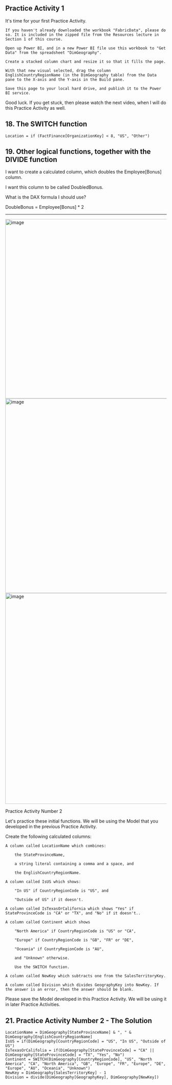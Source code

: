 ## Practice Activity 1

It's time for your first Practice Activity.

    If you haven't already downloaded the workbook "FabricData", please do so. It is included in the zipped file from the Resources lecture in Section 1 of this course.

    Open up Power BI, and in a new Power BI file use this workbook to "Get Data" from the spreadsheet "DimGeography".

    Create a stacked column chart and resize it so that it fills the page.

    With that new visual selected, drag the column EnglishCountryRegionName (in the DimGeography table) from the Data pane to the X-axis and the Y-axis in the Build pane.

    Save this page to your local hard drive, and publish it to the Power BI service.

Good luck. If you get stuck, then please watch the next video, when I will do this Practice Activity as well.



## 18. The SWITCH function
```
Location = if (FactFinance[OrganizationKey] < 8, "US", "Other")
```


## 19. Other logical functions, together with the DIVIDE function


I want to create a calculated column, which doubles the Employee[Bonus] column.

I want this column to be called DoubledBonus.

What is the DAX formula I should use?

DoubleBonus = Employee[Bonus] * 2

---
<img width="958" height="560" alt="image" src="https://github.com/user-attachments/assets/39e63611-298a-45d9-9bcb-8977431340a1" />

<img width="1009" height="607" alt="image" src="https://github.com/user-attachments/assets/3dc77adc-1ea8-4ce1-aae1-e69cd1cd3895" />

<img width="954" height="658" alt="image" src="https://github.com/user-attachments/assets/348b9cf7-7de7-4d57-bb89-2507f2018f67" />



Practice Activity Number 2

Let's practice these initial functions. We will be using the Model that you developed in the previous Practice Activity.

Create the following calculated columns:

    A column called LocationName which combines:

        the StateProvinceName,

        a string literal containing a comma and a space, and

        the EnglishCountryRegionName.

    A column called IsUS which shows:

        "In US" if CountryRegionCode is "US", and

        "Outside of US" if it doesn't.

    A column called IsTexasOrCalifornia which shows "Yes" if StateProvinceCode is "CA" or "TX", and "No" if it doesn't..

    A column called Continent which shows

        "North America" if CountryRegionCode is "US" or "CA",

        "Europe" if CountryRegionCode is "GB", "FR" or "DE",

        "Oceania" if CountryRegionCode is "AU",

        and "Unknown" otherwise.

        Use the SWITCH function.

    A column called NewKey which subtracts one from the SalesTerritoryKey.

    A column called Division which divides GeographyKey into NewKey. If the answer is an error, then the answer should be blank.

Please save the Model developed in this Practice Activity. We will be using it in later Practice Activities.


## 21. Practice Activity Number 2 - The Solution

```
LocationName = DimGeography[StateProvinceName] & ", " & DimGeography[EnglishCountryRegionName]
IsUS = if(DimGeography[CountryRegionCode] = "US", "In US", "Outside of US")
IsTexasOrCalifolia = if(DimGeography[StateProvinceCode] = "CA" || DimGeography[StateProvinceCode] = "TX", "Yes", "No")
Continent = SWITCH(DimGeography[CountryRegionCode], "US", "North America", "CA", "North America", "GB", "Europe", "FR", "Europe", "DE", "Europe", "AU", "Oceania", "Unknown")
NewKey = DimGeography[SalesTerritoryKey] - 1
Division = divide(DimGeography[GeographyKey], DimGeography[NewKey])
```

